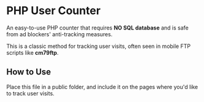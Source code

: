 # PHP User Counter

An easy-to-use PHP counter that requires **NO SQL database** and is safe from ad blockers' anti-tracking measures.

This is a classic method for tracking user visits, often seen in mobile FTP scripts like **cm79ftp**.

## How to Use

Place this file in a public folder, and include it on the pages where you'd like to track user visits.